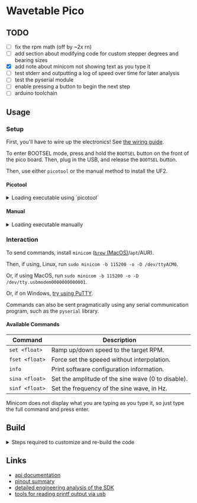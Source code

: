 # Wavetable Pico

## TODO
- [ ] fix the rpm math (off by ~2x rn)
- [ ] add section about modifying code for custom stepper degrees and bearing sizes
- [x] add note about minicom not showing text as you type it
- [ ] test stderr and outputting a log of speed over time for later analysis
- [ ] test the pyserial module
- [ ] enable pressing a button to begin the next step
- [ ] arduino toolchain

## Usage

### Setup

First, you'll have to wire up the electronics! See [the wiring guide](https://github.com/Exr0nProjects/wavetable_pico/blob/main/wiring.md).

To enter BOOTSEL mode, press and hold the `BOOTSEL` button on the front of the pico board. Then, plug in the USB, and release the `BOOTSEL` button. 

Then, use either `picotool` or the manual method to install the UF2.


#### Picotool

<details><summary>Loading executable using `picotool`</summary>
If this section is confusing, jump down to the manual installation method below. 

Install `picotool` using `apt` or from the AUR. (At time of writing, `brew` does not appear to have `picotool`) 

After plugging in the Raspberry Pico in BOOTSEL mode, load the binary:
```sh 
sudo picotool load -x path/to/wavetable_main.uf2
```
</details>


#### Manual 

<details><summary>Loading executable manually</summary>
If on Linux, manually mount the Rasperry Pico as a drive.

Copy a `.uf2` file from [the `releases` folder](https://github.com/Exr0nProjects/wavetable_pico/tree/main/releases) to your Raspberry Pi Pico to get running. The thumbdrive icon should disappear from your desktop and the green on-board LED should turn on.

</details>

### Interaction

To send commands, install `minicom` ([`brew` (MacOS)](https://brew.sh/)/`apt`/AUR).

Then, if using, Linux, run `sudo minicom -b 115200 -o -D /dev/ttyACM0`.

Or, if using MacOS, run `sudo minicom -b 115200 -o -D /dev/tty.usbmodem0000000000001`.

Or, if on Windows, [try using PuTTY](https://stackoverflow.com/questions/66223686/raspberry-pi-pico-usb-debbuging-on-windows).

Commands can also be sent pragmatically using any serial communication program, such as the `pyserial` library.

#### Available Commands

| Command        | Description                                        |
|----------------|----------------------------------------------------|
| `set <float>`  | Ramp up/down speed to the target RPM.              |
| `fset <float>` | Force set the speeed without interpolation.        |
| `info`         | Print software configuration information.          |
| `sina <float>` | Set the amplitude of the sine wave (0 to disable). |
| `sinf <float>` | Set the frequency of the sine wave, in Hz.         |

Minicom does not display what you are typing as you type it, so just type the full command and press enter.

## Build

<details><summary>Steps required to customize and re-build the code</summary>

### CLI Toolchain Installation

#### MacOS

Install things until building works. You probably want
```
brew install --cask gcc-arm-embedded
brew install cmake
```

[gcc-arm-embedded trick source](https://gist.github.com/joegoggins/7763637).

#### Arch

Install `cmake`, and `gcc-arm-none-eabi-bin` from the AUR.

Or `raspberry-pico-sdk-git` apparently.


Clone recursively, or make sure to `git submodule update --init` in both this folder and in `pico-sdk`.

Then, just `make`, then load the `.uf2` from the `build` directory using one of the above Setup methods.

### Debug pico
Unplug, hold BOOTSEL, replug, release BOOTSEL. Then, `sudo picotool info -a`.

</details>

## Links
- [api documentation](https://raspberrypi.github.io/pico-sdk-doxygen/index.html)
- [pinout summary](https://microcontrollerslab.com/raspberry-pi-pico-pinout-features-programming-peripherals/)
- [detailed engineering analysis of the SDK](https://www.stereorocker.co.uk/2021/02/14/raspberry-pi-pico-displays-fonts-portability/)
- [tools for reading printf output via usb](https://www.raspberrypi.org/forums/viewtopic.php?t=302227)

